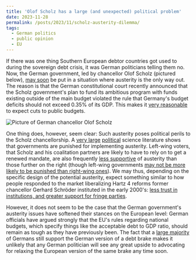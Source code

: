```yaml
---
title: 'Olof Scholz has a large (and unexpected) political problem'
date: 2023-11-28
permalink: /posts/2023/11/scholz-austerity-dilemma/
tags:
  - German politics
  - public opinion
  - EU
---
```


If there was one thing Southern European debtor countries got used to during the sovereign debt crisis, it was German politicians telling them no. Now, the German government, led by chancellor Olof Scholz (pictured below), [may soon](https://www.politico.eu/article/germany-debt-austerity-climate-olaf-scholz-christian-lindner/) be put in a situation where austerity is the only way out. The reason is that the German constitutional court recently announced that the Scholz government's plan to fund its ambitious program with funds existing outside of the main budget violated the rule that Germany's budget deficits should not exceed 0.35% of its GDP. This makes it [very reasonable](https://www.politico.eu/article/olaf-scholz-says-germany-will-get-new-budget-quickly-spending-crisis/) to expect cuts to public budgets.

![Picture of German chancellor Olof Scholz](martinmoland.github.io/images/53052079151_4257fda2f5_k.jpg)

One thing does, however, seem clear: Such austerity poses political perils to the Scholz chancellorship. A [very large](https://journals.sagepub.com/doi/full/10.1177/1465116513495595?casa_token=6SxIrna_gh8AAAAA%3AuwFEt6kTC8Yg0n9j9rb_DKjbVBfKL7gCnHGTyd7wEyFtkFnDSy_rzZd-WB5sDi-hNgdZcc-PNlgj) [political](https://www.cambridge.org/core/journals/british-journal-of-political-science/article/effect-of-austerity-packages-on-government-popularity-during-the-great-recession/AB8459689B9F126B11E50C488138CDEB) science literature shows that governments are punished for implementing austerity. Left-wing voters, that Scholz and his coalitation partners are likely to have to rely on to get a renewed mandate, are also frequently [less supportive](https://www.cambridge.org/core/journals/american-political-science-review/article/why-austerity-the-mass-politics-of-a-contested-policy/18BB0AFFA94DD800D52024EA0A1333FE) of austerity than those further on the right (though left-wing governments [may not be more likely to be punished than right-wing ones](https://www.cambridge.org/core/journals/european-political-science-review/article/are-governments-paying-a-price-for-austerity-fiscal-consolidations-reduce-government-approval/CB0FE9FF150FE6FEF14779BC23180E64)). We may thus, depending on the specific design of the potential austerity, expect something similar to how people responded to the market liberalizing Hartz 4 reforms former chancellor Gerhard Schröder instituted in the early 2000's: [less trust in institutions, and greater support for fringe parties](https://journals.sagepub.com/doi/full/10.1177/0958928718774259?casa_token=ElvSDXguqaQAAAAA%3A7aAVOhovyjthee5ACD19xV9DOg3Rz3TIVHsJvCB8L4WYzHnoGDZ5LewuEa64fgYBl_I7kMGtVfO_). 

However, it does not seem to be the case that the German government's austerity issues have softened their stances on the European level: German officials have argued strongly that the EU's rules regarding national budgets, which specify things like the acceptable debt to GDP ratio, should remain as tough as they have previously been. The fact that a [large majority](https://www.spiegel.de/politik/deutschland/schuldenbremse-mehrheit-der-deutschen-ist-laut-spiegel-umfrage-gegen-abschaffung-a-fae2b934-eb2b-4c6a-80b6-9479ae7a30b5) of Germans still support the German version of a debt brake makes it unlikely that any German politician will see any great upside to advocating for relaxing the European version of the same brake any time soon. 
